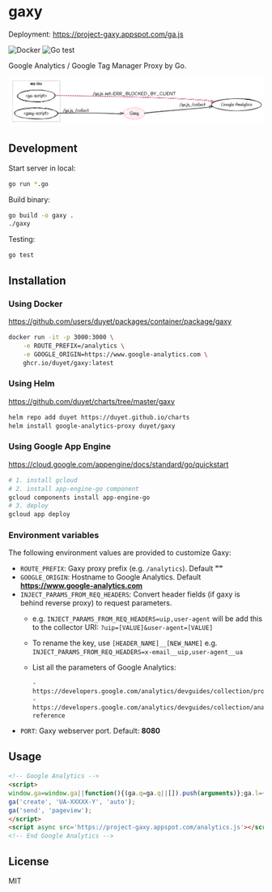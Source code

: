 # gaxy

Deployment: https://project-gaxy.appspot.com/ga.js

![Docker](https://github.com/duyet/gaxy/workflows/Docker/badge.svg)
![Go test](https://github.com/duyet/gaxy/workflows/Go/badge.svg)

Google Analytics / Google Tag Manager Proxy by Go.

![How it works?](.github/screenshot/how-gaxy-works.png)
<!-- https://sketchviz.com/@duyet/d4c36c277140a24111a723c439291303/9b91c5b780ff792c7dc08f70d22442a3ac523096 -->

## Development

Start server in local:

```sh
go run *.go
```

Build binary:

```sh
go build -o gaxy .
./gaxy
```

Testing:

```sh
go test
```

## Installation

### Using Docker

https://github.com/users/duyet/packages/container/package/gaxy

```sh
docker run -it -p 3000:3000 \
    -e ROUTE_PREFIX=/analytics \
    -e GOOGLE_ORIGIN=https://www.google-analytics.com \
    ghcr.io/duyet/gaxy:latest
```

### Using Helm

https://github.com/duyet/charts/tree/master/gaxy

```sh
helm repo add duyet https://duyet.github.io/charts
helm install google-analytics-proxy duyet/gaxy
```

### Using Google App Engine

https://cloud.google.com/appengine/docs/standard/go/quickstart

```sh
# 1. install gcloud
# 2. install app-engine-go component
gcloud components install app-engine-go
# 3. deploy
gcloud app deploy
```

### Environment variables

The following environment values are provided to customize Gaxy:

- `ROUTE_PREFIX`: Gaxy proxy prefix (e.g. `/analytics`). Default **""**
- `GOOGLE_ORIGIN`: Hostname to Google Analytics. Default **https://www.google-analytics.com**
- `INJECT_PARAMS_FROM_REQ_HEADERS`: Convert header fields (if gaxy is behind reverse proxy) to request parameters.
  - e.g. `INJECT_PARAMS_FROM_REQ_HEADERS=uip,user-agent` will be add this to the collector URI: `?uip=[VALUE]&user-agent=[VALUE]`
  - To rename the key, use `[HEADER_NAME]__[NEW_NAME]` e.g. `INJECT_PARAMS_FROM_REQ_HEADERS=x-email__uip,user-agent__ua`
  - List all the parameters of Google Analytics:

        - https://developers.google.com/analytics/devguides/collection/protocol/v1/parameters
        - https://developers.google.com/analytics/devguides/collection/analyticsjs/field-reference

- `PORT`: Gaxy webserver port. Default: **8080**

## Usage

```html
<!-- Google Analytics -->
<script>
window.ga=window.ga||function(){(ga.q=ga.q||[]).push(arguments)};ga.l=+new Date;
ga('create', 'UA-XXXXX-Y', 'auto');
ga('send', 'pageview');
</script>
<script async src='https://project-gaxy.appspot.com/analytics.js'></script>
<!-- End Google Analytics -->
```

## License

MIT
